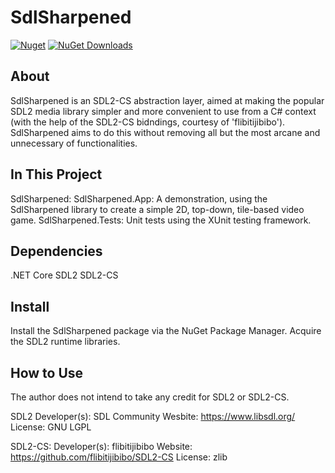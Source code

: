 # SdlSharpened
[![Nuget](https://img.shields.io/nuget/v/SdlSharpened)](https://www.nuget.org/packages/SdlSharpened/)
[![NuGet Downloads](https://img.shields.io/nuget/dt/SdlSharpened.svg)](https://www.nuget.org/packages/SdlSharpened/)

About
---
SdlSharpened is an SDL2-CS abstraction layer, aimed at making the popular SDL2 media library simpler and more convenient to use from a C# context (with the help of the SDL2-CS bidndings, courtesy of 'flibitijibibo'). SdlSharpened aims to do this without removing all but the most arcane and unnecessary of functionalities.

In This Project
---
SdlSharpened:
SdlSharpened.App: A demonstration, using the SdlSharpened library to create a simple 2D, top-down, tile-based video game.
SdlSharpened.Tests: Unit tests using the XUnit testing framework.

Dependencies
---
.NET Core
SDL2
SDL2-CS

Install
---
Install the SdlSharpened package via the NuGet Package Manager.
Acquire the SDL2 runtime libraries.

How to Use
---

The author does not intend to take any credit for SDL2 or SDL2-CS.

SDL2
Developer(s): SDL Community
Wesbite: https://www.libsdl.org/
License: GNU LGPL

SDL2-CS:
Developer(s): flibitijibibo
Website: https://github.com/flibitijibibo/SDL2-CS
License: zlib
